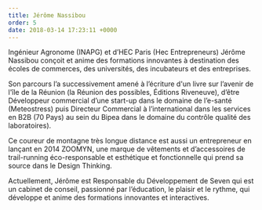 ```yaml
---
title: Jérôme Nassibou
order: 5
date: 2018-03-14 17:23:11 +0000
---
```


Ingénieur Agronome (INAPG) et d’HEC Paris (Hec Entrepreneurs) Jérôme Nassibou conçoit et anime des formations innovantes à destination des écoles de commerces, des universités, des incubateurs et des entreprises.

Son parcours l’a successivement amené à l’écriture d'un livre sur l’avenir de l'île de la Réunion (la Réunion des possibles, Éditions Riveneuve), d’être Développeur commercial d’une start-up dans le domaine de l’e-santé (Meteostress) puis Directeur Commercial à l’international dans les services en B2B (70 Pays) au sein du Bipea dans le domaine du contrôle qualité des laboratoires).

Ce coureur de montagne très longue distance est aussi un entrepreneur en lançant en 2014 ZOOMYN, une marque de vêtements et d’accessoires de trail-running éco-responsable et esthétique et fonctionnelle qui prend sa source dans le Design Thinking.

Actuellement, Jérôme est Responsable du Développement de Seven qui est un cabinet de conseil, passionné par l’éducation, le plaisir et le rythme, qui développe et anime des formations innovantes et interactives.
